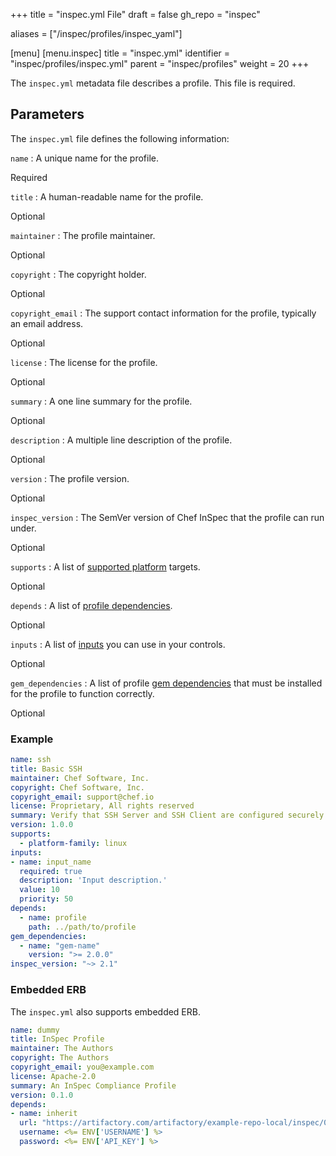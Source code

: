 +++
title = "inspec.yml File"
draft = false
gh_repo = "inspec"

aliases = ["/inspec/profiles/inspec_yaml"]

[menu]
  [menu.inspec]
    title = "inspec.yml"
    identifier = "inspec/profiles/inspec.yml"
    parent = "inspec/profiles"
    weight = 20
+++

The `inspec.yml` metadata file describes a profile. This file is required.

## Parameters

The `inspec.yml` file defines the following information:

`name`
: A unique name for the profile.

  Required

`title`
: A human-readable name for the profile.

  Optional

`maintainer`
: The profile maintainer.

  Optional

`copyright`
: The copyright holder.

  Optional

`copyright_email`
: The support contact information for the profile, typically an email address.

  Optional

`license`
: The license for the profile.

  Optional

`summary`
: A one line summary for the profile.

  Optional

`description`
: A multiple line description of the profile.

  Optional

`version`
: The profile version.

  Optional

`inspec_version`
: The SemVer version of Chef InSpec that the profile can run under.

  Optional

`supports`
: A list of [supported platform](/inspec/profiles/platforms/) targets.

  Optional

`depends`
: A list of [profile dependencies](/inspec/profiles/depends/).

  Optional

`inputs`
: A list of [inputs](/inspec/profiles/inputs) you can use in your controls.

  Optional

`gem_dependencies`
: A list of profile [gem dependencies](/inspec/profiles/depends/#gem-dependencies) that must be installed for the profile to function correctly.

  Optional

### Example

```yaml
name: ssh
title: Basic SSH
maintainer: Chef Software, Inc.
copyright: Chef Software, Inc.
copyright_email: support@chef.io
license: Proprietary, All rights reserved
summary: Verify that SSH Server and SSH Client are configured securely
version: 1.0.0
supports:
  - platform-family: linux
inputs:
- name: input_name
  required: true
  description: 'Input description.'
  value: 10
  priority: 50
depends:
  - name: profile
    path: ../path/to/profile
gem_dependencies:
  - name: "gem-name"
    version: ">= 2.0.0"
inspec_version: "~> 2.1"
```

### Embedded ERB

The `inspec.yml` also supports embedded ERB.

```yaml
name: dummy
title: InSpec Profile
maintainer: The Authors
copyright: The Authors
copyright_email: you@example.com
license: Apache-2.0
summary: An InSpec Compliance Profile
version: 0.1.0
depends:
- name: inherit
  url: "https://artifactory.com/artifactory/example-repo-local/inspec/0.4.1.tar.gz"
  username: <%= ENV['USERNAME'] %>
  password: <%= ENV['API_KEY'] %>
```

